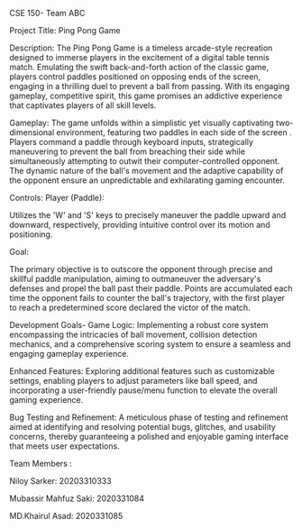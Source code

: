 CSE 150- Team ABC

Project Title: Ping Pong Game

Description:
The Ping Pong Game is a timeless arcade-style recreation designed to immerse players in the excitement of a digital table tennis match. Emulating the swift back-and-forth action of the classic game, players control paddles positioned on opposing ends of the screen, engaging in a thrilling duel to prevent a ball from passing. With its engaging gameplay, competitive spirit, this game promises an addictive experience that captivates players of all skill levels.

Gameplay:
The game unfolds within a simplistic yet visually captivating two-dimensional environment, featuring two paddles in each side of the screen . Players command a paddle through keyboard inputs, strategically maneuvering to prevent the ball from breaching their side while simultaneously attempting to outwit their computer-controlled opponent. The dynamic nature of the ball's movement and the adaptive capability of the opponent ensure an unpredictable and exhilarating gaming encounter.

Controls:
Player (Paddle):

Utilizes the 'W' and 'S' keys to precisely maneuver the paddle upward and downward, respectively, providing intuitive control over its motion and positioning.

Goal:

The primary objective is to outscore the opponent through precise and skillful paddle manipulation, aiming to outmaneuver the adversary's defenses and propel the ball past their paddle. Points are accumulated each time the opponent fails to counter the ball's trajectory, with the first player to reach a predetermined score declared the victor of the match.

Development Goals-
Game Logic: Implementing a robust core system encompassing the intricacies of ball movement, collision detection mechanics, and a comprehensive scoring system to ensure a seamless and engaging gameplay experience.

Enhanced Features: Exploring additional features such as customizable settings, enabling players to adjust parameters like ball speed, and incorporating a user-friendly pause/menu function to elevate the overall gaming experience.

Bug Testing and Refinement: A meticulous phase of testing and refinement aimed at identifying and resolving potential bugs, glitches, and usability concerns, thereby guaranteeing a polished and enjoyable gaming interface that meets user expectations.


Team Members :

Niloy Sarker: 20203310333

Mubassir Mahfuz Saki: 2020331084

MD.Khairul Asad: 2020331085
